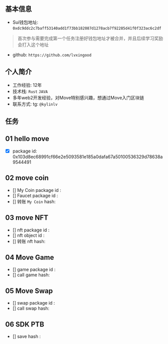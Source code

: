 ## 基本信息
- Sui钱包地址: `0xdc9ddc2c7baff53140add1f73bb182087d1278acb7f92285d41f0f323ac6c2df`
> 首次参与需要完成第一个任务注册好钱包地址才被合并，并且后续学习奖励会打入这个地址
- github: `https://github.com/lvxingood`

## 个人简介
- 工作经验: 12年
- 技术栈: `Rust` `JAVA`
- 多年web2开发经验，对Move特别感兴趣，想通过Move入门区块链
- 联系方式: tg: `@kylinlv` 

## 任务

##   01 hello move  
- [x] package id: 0x103d8ec68991cf66e2e5093581e185a0dafa67a50100536329d78638a9544491

##   02 move coin
- [] My Coin package id : 
- [] Faucet package id : 
- [] 转账 `My Coin` hash:

##   03 move NFT
- [] nft package id :
- [] nft object id : 
- [] 转账 nft  hash:

##   04 Move Game
- [] game package id :
- [] call game hash:

##   05 Move Swap
- [] swap package id :
- [] call swap hash:

##   06 SDK PTB
- [] save hash :
